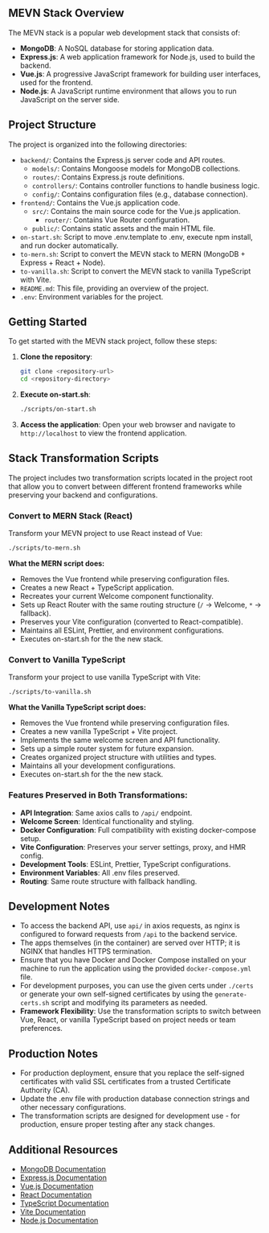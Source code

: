 
## MEVN Stack Overview
The MEVN stack is a popular web development stack that consists of:
-   **MongoDB**: A NoSQL database for storing application data.
-   **Express.js**: A web application framework for Node.js, used to build the backend.
-   **Vue.js**: A progressive JavaScript framework for building user interfaces, used for the frontend.
-   **Node.js**: A JavaScript runtime environment that allows you to run JavaScript on the server side.

## Project Structure
The project is organized into the following directories:
-   `backend/`: Contains the Express.js server code and API routes.
    -   `models/`: Contains Mongoose models for MongoDB collections.
    -   `routes/`: Contains Express.js route definitions.
    -   `controllers/`: Contains controller functions to handle business logic.
    -   `config/`: Contains configuration files (e.g., database connection).
-   `frontend/`: Contains the Vue.js application code.
    -   `src/`: Contains the main source code for the Vue.js application.
        -   `router/`: Contains Vue Router configuration.
    -   `public/`: Contains static assets and the main HTML file.
-   `on-start.sh`: Script to move .env.template to .env, execute npm install, and run docker automatically.
-   `to-mern.sh`: Script to convert the MEVN stack to MERN (MongoDB + Express + React + Node).
-   `to-vanilla.sh`: Script to convert the MEVN stack to vanilla TypeScript with Vite.
-   `README.md`: This file, providing an overview of the project.
-   `.env`: Environment variables for the project.

## Getting Started
To get started with the MEVN stack project, follow these steps:
1.  **Clone the repository**:
    ```bash
    git clone <repository-url>
    cd <repository-directory>
    ```
2.  **Execute on-start.sh**:
    ```bash
    ./scripts/on-start.sh
    ```
3.  **Access the application**: Open your web browser and navigate to `http://localhost` to view the frontend application.

## Stack Transformation Scripts
The project includes two transformation scripts located in the project root that allow you to convert between different frontend frameworks while preserving your backend and configurations.

### Convert to MERN Stack (React)
Transform your MEVN project to use React instead of Vue:
```bash
./scripts/to-mern.sh
```
**What the MERN script does:**
-   Removes the Vue frontend while preserving configuration files.
-   Creates a new React + TypeScript application.
-   Recreates your current Welcome component functionality.
-   Sets up React Router with the same routing structure (`/` → Welcome, `*` → fallback).
-   Preserves your Vite configuration (converted to React-compatible).
-   Maintains all ESLint, Prettier, and environment configurations.
-   Executes on-start.sh for the the new stack.

### Convert to Vanilla TypeScript
Transform your project to use vanilla TypeScript with Vite:
```bash
./scripts/to-vanilla.sh
```
**What the Vanilla TypeScript script does:**
-   Removes the Vue frontend while preserving configuration files.
-   Creates a new vanilla TypeScript + Vite project.
-   Implements the same welcome screen and API functionality.
-   Sets up a simple router system for future expansion.
-   Creates organized project structure with utilities and types.
-   Maintains all your development configurations.
-   Executes on-start.sh for the the new stack.

### Features Preserved in Both Transformations:
-   **API Integration**: Same axios calls to `/api/` endpoint.
-   **Welcome Screen**: Identical functionality and styling.
-   **Docker Configuration**: Full compatibility with existing docker-compose setup.
-   **Vite Configuration**: Preserves your server settings, proxy, and HMR config.
-   **Development Tools**: ESLint, Prettier, TypeScript configurations.
-   **Environment Variables**: All .env files preserved.
-   **Routing**: Same route structure with fallback handling.

## Development Notes
-   To access the backend API, use `api/` in axios requests, as nginx is configured to forward requests from `/api` to the backend service.
-   The apps themselves (in the container) are served over HTTP; it is NGINX that handles HTTPS termination.
-   Ensure that you have Docker and Docker Compose installed on your machine to run the application using the provided `docker-compose.yml` file.
-   For development purposes, you can use the given certs under `./certs` or generate your own self-signed certificates by using the `generate-certs.sh` script and modifying its parameters as needed.
-   **Framework Flexibility**: Use the transformation scripts to switch between Vue, React, or vanilla TypeScript based on project needs or team preferences.

## Production Notes
-   For production deployment, ensure that you replace the self-signed certificates with valid SSL certificates from a trusted Certificate Authority (CA).
-   Update the .env file with production database connection strings and other necessary configurations.
-   The transformation scripts are designed for development use - for production, ensure proper testing after any stack changes.

## Additional Resources
-   [MongoDB Documentation](https://docs.mongodb.com/)
-   [Express.js Documentation](https://expressjs.com/)
-   [Vue.js Documentation](https://vuejs.org/guide/)
-   [React Documentation](https://react.dev/)
-   [TypeScript Documentation](https://www.typescriptlang.org/docs/)
-   [Vite Documentation](https://vitejs.dev/guide/)
-   [Node.js Documentation](https://nodejs.org/en/docs/)
